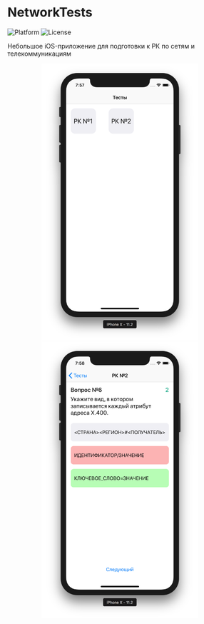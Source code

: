 # NetworkTests

![Platform](https://img.shields.io/badge/platform-iOS-lightgray.svg)
![License](https://img.shields.io/github/license/mashape/apistatus.svg)

Небольшое iOS-приложение для подготовки к РК по сетям и телекоммуникациям

<p align="center">
  <img src="https://github.com/bestK1ngArthur/NetworkTests/blob/master/Screenshots/Screenshot1.png" width="350" alt="TestsController"/>
  <img src="https://github.com/bestK1ngArthur/NetworkTests/blob/master/Screenshots/Screenshot2.png" width="350" alt="TestController"/>
</p>
